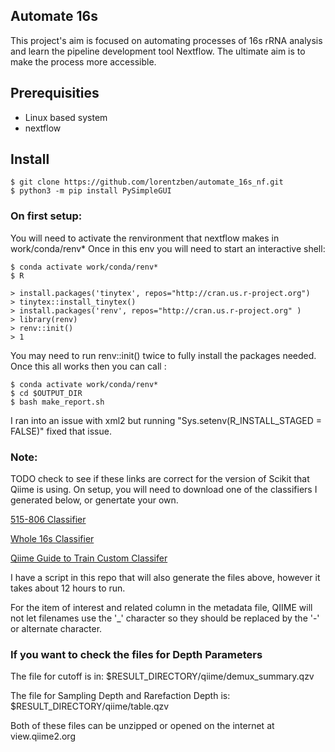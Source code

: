 Automate 16s
-------------------------------------------------
This project's aim is focused on automating processes of 16s rRNA analysis and learn the pipeline development tool Nextflow. The ultimate aim is to make the process more accessible. 

## Prerequisities
* Linux based system
* nextflow

## Install

```shell
$ git clone https://github.com/lorentzben/automate_16s_nf.git
$ python3 -m pip install PySimpleGUI
```

### On first setup:
You will need to activate the renvironment that nextflow makes in work/conda/renv*
Once in this env you will need to start an interactive shell:

```shell
$ conda activate work/conda/renv*
$ R

> install.packages('tinytex', repos="http://cran.us.r-project.org")
> tinytex::install_tinytex()
> install.packages('renv', repos="http://cran.us.r-project.org" )
> library(renv)
> renv::init()
> 1
```

You may need to run renv::init() twice to fully install the packages needed.
Once this all works then you can call :

```shell
$ conda activate work/conda/renv*
$ cd $OUTPUT_DIR
$ bash make_report.sh
```

I ran into an issue with xml2 but running "Sys.setenv(R_INSTALL_STAGED = FALSE)" fixed that issue. 

### Note:
TODO check to see if these links are correct for the version of Scikit that Qiime is using.
On setup, you will need to download one of the classifiers I generated below, or genertate your own. 

[515-806 Classifier](https://outlookuga-my.sharepoint.com/:u:/g/personal/bjl34716_uga_edu/EX3h7KrIg_5HqkUGhEkPyDYBbmEhBqsQzlLtIUAFyQzXDQ?e=Y2Y56B)

[Whole 16s Classifier](https://outlookuga-my.sharepoint.com/:u:/g/personal/bjl34716_uga_edu/EcydxUc2syZBnZLLT_Z9ISQBow7NdSRxYHxazvL9iCwxOQ?e=Yad1bX)

[Qiime Guide to Train Custom Classifer](https://docs.qiime2.org/2021.2/tutorials/feature-classifier/)

I have a script in this repo that will also generate the files above, however it takes about 12 hours to run. 

For the item of interest and related column in the metadata file, QIIME will not let filenames use the '_' character so they should be replaced by the '-' or alternate character. 


### If you want to check the files for Depth Parameters

The file for cutoff is in:
$RESULT_DIRECTORY/qiime/demux_summary.qzv

The file for Sampling Depth and Rarefaction Depth is:
$RESULT_DIRECTORY/qiime/table.qzv

Both of these files can be unzipped or opened on the internet at view.qiime2.org
